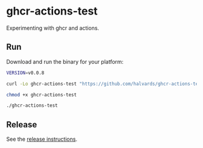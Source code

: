 # ghcr-actions-test

Experimenting with ghcr and actions.

## Run

Download and run the binary for your platform:

```sh
VERSION=v0.0.8

curl -Lo ghcr-actions-test "https://github.com/halvards/ghcr-actions-test/releases/download/$VERSION/ghcr-actions-test_$(uname -s)_$(uname -m)"

chmod +x ghcr-actions-test

./ghcr-actions-test
```

## Release

See the [release instructions](docs/release.md).

